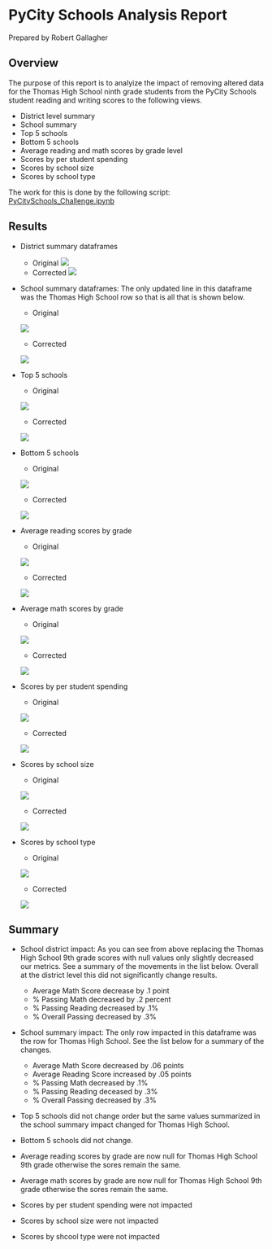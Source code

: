 # PyCity Schools Analysis Report
Prepared by Robert Gallagher

## Overview

The purpose of this report is to analyize the impact of removing altered data for the Thomas High School ninth grade students from the PyCity Schools student reading and writing scores to the following views.
- District level summary
- School summary
- Top 5 schools
- Bottom 5 schools
- Average reading and math scores by grade level
- Scores by per student spending
- Scores by school size
- Scores by school type

The work for this is done by the following script:
[PyCitySchools_Challenge.ipynb](PyCitySchools_Challenge.ipynb)

## Results

- District summary dataframes
    - Original
    ![](Resources/Original_District_Summary.PNG)
    - Corrected
    ![](Resources/Updated_District_Summary.PNG)

- School summary dataframes: The only updated line in this dataframe was the Thomas High School row so that is all that is shown below.
    - Original

    ![](Resources/Original_School_Summary_Thomas_High_School.png)
    - Corrected

    ![](Resources/Updated_School_Summary_Thomas_High_School.png)

- Top 5 schools
    - Original

    ![](Resources/Original_Top_Five_Schools.png)

    - Corrected

    ![](Resources/Updated_Top_Five_Schools.png)

- Bottom 5 schools
    - Original

    ![](Resources/Original_Bottom_Five_Schools.png)

    - Corrected

    ![](Resources/Updated_Bottom_Five_Schools.png)

- Average reading scores by grade
    - Original

    ![](Resources/Original_average_reading_scores_by_grade.png)
    - Corrected

    ![](Resources/Updated_average_reading_scores_by_grade.png)

- Average math scores by grade
    - Original

    ![](Resources/Original_average_math_scores_by_grade.png)
    - Corrected

    ![](Resources/Updated_average_math_scores_by_grade.png)

- Scores by per student spending
    - Original

    ![](Resources/Original_by_spending.png)
    - Corrected

    ![](Resources/Updated_by_spending.png)

- Scores by school size
    - Original

    ![](Resources/Original_by_size.png)
    - Corrected

    ![](Resources/Updated_by_size.png)

- Scores by school type
    - Original

    ![](Resources/Original_by_type.png)
    - Corrected
    
    ![](Resources/Updated_by_type.png)
    
## Summary

- School district impact:  As you can see from above replacing the Thomas High School 9th grade scores with null values only slightly decreased our metrics.  See a summary of the movements in the list below.  Overall at the district level this did not significantly change results.
    - Average Math Score decrease by .1 point
    - % Passing Math decreased by .2 percent
    - % Passing Reading decreased by .1%
    - % Overall Passing decreased by .3%
    
- School summary impact:  The only row impacted in this dataframe was the row for Thomas High School.  See the list below for a summary of the changes.
    - Average Math Score decreased by .06 points
    - Average Reading Score increased by .05 points
    - % Passing Math decreased by .1%
    - % Passing Reading deceased by .3%
    - % Overall Passing decreased by .3%
    
- Top 5 schools did not change order but the same values summarized in the school summary impact changed for Thomas High School.

- Bottom 5 schools did not change.

- Average reading scores by grade are now null for Thomas High School 9th grade otherwise the sores remain the same.

- Average math scores by grade are now null for Thomas High School 9th grade otherwise the sores remain the same.

- Scores by per student spending were not impacted

- Scores by school size were not impacted

- Scores by shcool type were not impacted